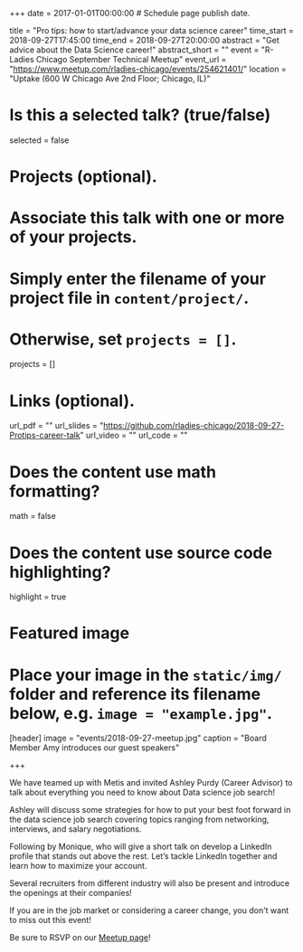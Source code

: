 +++
date = 2017-01-01T00:00:00  # Schedule page publish date.

title = "Pro tips: how to start/advance your data science career"
time_start = 2018-09-27T17:45:00
time_end = 2018-09-27T20:00:00
abstract = "Get advice about the Data Science career!"
abstract_short = ""
event = "R-Ladies Chicago September Technical Meetup"
event_url = "https://www.meetup.com/rladies-chicago/events/254621401/"
location = "Uptake (600 W Chicago Ave 2nd Floor; Chicago, IL)"

# Is this a selected talk? (true/false)
selected = false

# Projects (optional).
#   Associate this talk with one or more of your projects.
#   Simply enter the filename of your project file in `content/project/`.
#   Otherwise, set `projects = []`.
projects = []

# Links (optional).
url_pdf = ""
url_slides = "https://github.com/rladies-chicago/2018-09-27-Protips-career-talk"
url_video = ""
url_code = ""

# Does the content use math formatting?
math = false

# Does the content use source code highlighting?
highlight = true

# Featured image
# Place your image in the `static/img/` folder and reference its filename below, e.g. `image = "example.jpg"`.
[header]
image = "events/2018-09-27-meetup.jpg"
caption = "Board Member Amy introduces our guest speakers"

+++

We have teamed up with Metis and invited Ashley Purdy (Career Advisor) to talk about everything you need to know about Data science job search!  
  
Ashley will discuss some strategies for how to put your best foot forward in the data science job search covering topics ranging from networking, interviews, and salary negotiations.  
  
Following by Monique, who will give a short talk on develop a LinkedIn profile that stands out above the rest. Let’s tackle LinkedIn together and learn how to maximize your account.  
  
Several recruiters from different industry will also be present and introduce the openings at their companies!  
  
If you are in the job market or considering a career change, you don't want to miss out this event!  
  
Be sure to RSVP on our [Meetup page](https://www.meetup.com/rladies-chicago/events/254621401/)!  